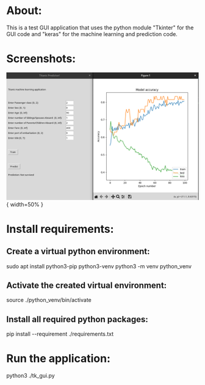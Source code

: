 # About:
This is a test GUI application that uses the python module "Tkinter" for the GUI code and "keras"
for the machine learning and prediction code.

# Screenshots:
![drawing](documentaion/screenshots/screenshot_1.png){ width=50% }

# Install requirements:
## Create a virtual python environment:
sudo apt install python3-pip python3-venv
python3 -m venv python_venv

## Activate the created virtual environment:
source ./python_venv/bin/activate

## Install all required python packages:
pip install --requirement ./requirements.txt

# Run the application:
python3 ./tk_gui.py


